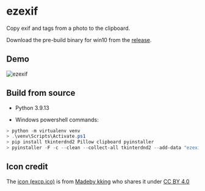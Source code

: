 # ezexif

Copy exif and tags from a photo to the clipboard.

Download the pre-build binary for win10 from the [release](https://github.com/aben20807/ezexif/releases).

## Demo

![ezexif](https://user-images.githubusercontent.com/14831545/184575651-5403acfc-e46c-4056-a7cf-877aac785a88.gif)


## Build from source

+ Python 3.9.13

+ Windows powershell commands:
```powershell
> python -m virtualenv venv
> .\venv\Scripts\Activate.ps1
> pip install tkinterdnd2 Pillow clipboard pyinstaller
> pyinstaller -F -c --clean --collect-all tkinterdnd2 --add-data "ezexif.ico;." --icon=ezexif.ico .\ezexif\ezexif.py
```

## Icon credit

The [icon (excp.ico)](https://icon-icons.com/icon/Document-Image-images-picture/82883) is from [Madeby kking](https://icon-icons.com/users/lUybzhSQf3kZ7FimJzYlO/icon-sets/) who shares it under [CC BY 4.0](https://creativecommons.org/licenses/by/4.0/)